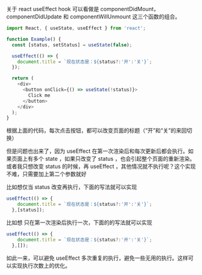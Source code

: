 关于 react useEffect hook 可以看做是 componentDidMount，componentDidUpdate 和 componentWillUnmount 这三个函数的组合。

```js
import React, { useState, useEffect } from 'react';

function Example() {
  const [status, setStatus] = useState(false);

  useEffect(() => {
    document.title = `现在状态是：${status?:'开':'关'}`;
  });

  return (
    <div>
      <button onClick={() => useState(!status)}>
        Click me
      </button>
    </div>
  );
}
```

根据上面的代码，每次点击按钮，都可以改变页面的标题（“开”和“关”的来回切换）

但是问题也出来了，因为 useEffect 在第一次渲染后和每次更新后都会执行。如果页面上有多个 state ，如果只改变了 status ，也会引起整个页面的重新渲染。或者我只想改变 status 的时候，再 useEffect ，其他情况就不执行呢？这个实现不难，只需要加上第二个参数就好

比如想仅当 status 改变再执行，下面的写法就可以实现
```js
useEffect(() => {
    document.title = `现在状态是：${status?:'开':'关'}`;
  },[status]);
```

比如想 只在第一次渲染后执行一次，下面的的写法就可以实现

```js
useEffect(() => {
    document.title = `现在状态是：${status?:'开':'关'}`;
  },[]);
```

如此一来，可以避免 useEffect 多次重复的执行，避免一些无用的执行。这样可以实现执行次数上的优化。
